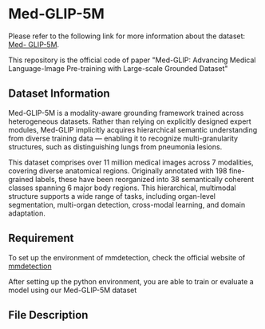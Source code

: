 # Med-GLIP-5M

Please refer to the following link for more information about the dataset: [Med- GLIP-5M](https://modelscope.cn/datasets/Venn2025/Med-GLIP-5M).

This repository is the official code of paper "Med-GLIP: Advancing Medical Language-Image Pre-training with
Large-scale Grounded Dataset"

## Dataset Information
Med-GLIP-5M is a modality-aware grounding framework trained across heterogeneous datasets. Rather than relying on explicitly designed expert modules, Med-GLIP implicitly acquires hierarchical semantic understanding from diverse training data — enabling it to recognize multi-granularity structures, such as distinguishing lungs from pneumonia lesions.

This dataset comprises over 11 million medical images across 7 modalities, covering diverse anatomical regions. Originally annotated with 198 fine-grained labels, these have been reorganized into 38 semantically coherent classes spanning 6 major body regions. This hierarchical, multimodal structure supports a wide range of tasks, including organ-level segmentation, multi-organ detection, cross-modal learning, and domain adaptation.
## Requirement
To set up the environment of mmdetection, check the official website of [mmdetection](https://mmdetection.readthedocs.io/en/latest/get_started.html)

After setting up the python environment, you are able to train or evaluate a model using our Med-GLIP-5M dataset

## File Description
